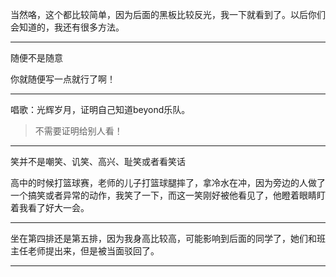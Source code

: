 当然咯，这个都比较简单，因为后面的黑板比较反光，我一下就看到了。以后你们会知道的，我还有很多方法。

---

随便不是随意

你就随便写一点就行了啊！

---

唱歌：光辉岁月，证明自己知道beyond乐队。

> 不需要证明给别人看！

---

笑并不是嘲笑、讥笑、高兴、耻笑或者看笑话

高中的时候打篮球赛，老师的儿子打篮球腿摔了，拿冷水在冲，因为旁边的人做了一个搞笑或者异常的动作，我笑了一下，而这一笑刚好被他看见了，他瞪着眼睛盯着我看了好大一会。

---

坐在第四排还是第五排，因为我身高比较高，可能影响到后面的同学了，她们和班主任老师提出来，但是被当面驳回了。

---




